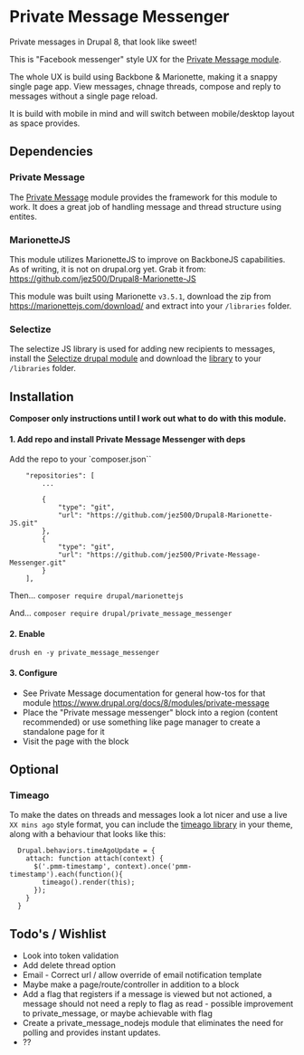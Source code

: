 # Private Message Messenger

Private messages in Drupal 8, that look like sweet!

This is "Facebook messenger" style UX for the [Private Message module](https://www.drupal.org/project/private_message).

The whole UX is build using Backbone & Marionette, making it a snappy single page app. View messages, chnage threads,
compose and reply to messages without a single page reload.

It is build with mobile in mind and will switch between mobile/desktop layout as space provides.

## Dependencies

### Private Message

The [Private Message](https://www.drupal.org/project/private_message) module provides the framework for this module
to work. It does a great job of handling message and thread structure using entites.

### MarionetteJS

This module utilizes MarionetteJS to improve on BackboneJS capabilities. As of writing, it is not on drupal.org yet.
Grab it from: https://github.com/jez500/Drupal8-Marionette-JS

This module was built using Marionette `v3.5.1`, download the zip from https://marionettejs.com/download/ and extract
into your `/libraries` folder.

### Selectize

The selectize JS library is used for adding new recipients to messages, install the
[Selectize drupal module](https://www.drupal.org/project/selectize) and download the
[library](https://github.com/selectize/selectize.js/releases) to your `/libraries` folder.

## Installation

**Composer only instructions until I work out what to do with this module.**

#### 1. Add repo and install Private Message Messenger with deps

Add the repo to your `composer.json``

```
    "repositories": [
        ...

        {
            "type": "git",
            "url": "https://github.com/jez500/Drupal8-Marionette-JS.git"
        },
        {
            "type": "git",
            "url": "https://github.com/jez500/Private-Message-Messenger.git"
        }
    ],

```

Then...
`composer require drupal/marionettejs`

And...
`composer require drupal/private_message_messenger`

#### 2. Enable

`drush en -y private_message_messenger`

#### 3. Configure

* See Private Message documentation for general how-tos for that module https://www.drupal.org/docs/8/modules/private-message
* Place the "Private message messenger" block into a region (content recommended) or use something like page manager to create a standalone page for it
* Visit the page with the block

## Optional

### Timeago

To make the dates on threads and messages look a lot nicer and use a live `XX mins ago` style format, you can include
the [timeago library](http://timeago.org/) in your theme, along with a behaviour that looks like this:

```
  Drupal.behaviors.timeAgoUpdate = {
    attach: function attach(context) {
      $('.pmm-timestamp', context).once('pmm-timestamp').each(function(){
        timeago().render(this);
      });
    }
  }
```

## Todo's / Wishlist

* Look into token validation
* Add delete thread option
* Email - Correct url / allow override of email notification template
* Maybe make a page/route/controller in addition to a block
* Add a flag that registers if a message is viewed but not actioned, a message should not need a reply to flag as
read - possible improvement to private_message, or maybe achievable with flag
* Create a private_message_nodejs module that eliminates the need for polling and provides instant updates.
* ??
